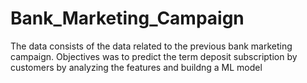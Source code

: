 # Bank_Marketing_Campaign
The data consists of the data related to the previous bank marketing campaign. Objectives was to predict the term deposit subscription by customers by analyzing the features and buildng a ML model

